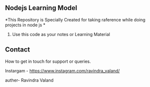 ## Nodejs Learning Model 

*This Repository is Specially Created for taking raference while doing projects in node js *

1. Use this code as your notes or Learning Material 




## Contact

How to get in touch for support or queries.

Instargam - https://www.instagram.com/ravindra_valand/

auther- Ravindra Valand
